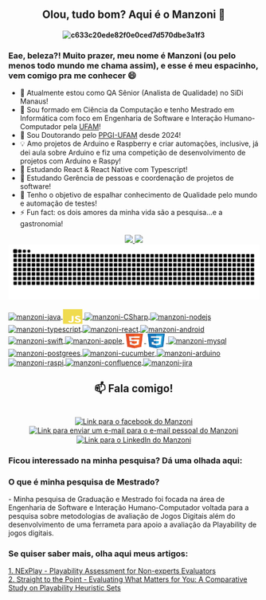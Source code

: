 <h2 align="center"> Olou, tudo bom? Aqui é o Manzoni 👋 </h3>
<h4 align="center">

![c633c20ede82f0e0ced7d570dbe3a1f3](https://user-images.githubusercontent.com/70382532/138322189-2db8df52-9dcb-40a0-88a8-c365466bd33d.gif)

</h4>

### Eae, beleza?! Muito prazer, meu nome é Manzoni (ou pelo menos todo mundo me chama assim), e esse é meu espacinho, vem comigo pra me conhecer 😄

- 🔭 Atualmente estou como QA Sênior (Analista de Qualidade) no SiDi Manaus!
- 📖 Sou formado em Ciência da Computação e tenho Mestrado em Informática com foco em Engenharia de Software e Interação Humano-Computador pela [UFAM](https://icomp.ufam.edu.br/)!
- 📖 Sou Doutorando pelo [PPGI-UFAM](https://icomp.ufam.edu.br/) desde 2024!
- 💡 Amo projetos de Arduino e Raspberry e criar automações, inclusive, já dei aula sobre Arduino e fiz uma competição de desenvolvimento de projetos com Arduino e Raspy!
- 🌱 Estudando React & React Native com Typescript!
- 🌱 Estudando Gerência de pessoas e coordenação de projetos de software!
- 🏹 Tenho o objetivo de espalhar conhecimento de Qualidade pelo mundo e automação de testes!
- ⚡ Fun fact: os dois amores da minha vida são a pesquisa...e a gastronomia!

<div align="center">
  <a href="https://github.com/FelpsManzoni">
    <img height="180em" src="https://github-readme-stats-felipe-manzonis-projects.vercel.app/api?username=FelpsManzoni&show_icons=true&theme=dracula&include_all_commits=true&count_private=true"/>
    <img height="180em" src="https://github-readme-stats-felipe-manzonis-projects.vercel.app/api/top-langs/?username=FelpsManzoni&layout=compact&langs_count=7&theme=dracula"/>
  </a>
</div>

<picture>
  <source media="(prefers-color-scheme: dark)" srcset="https://raw.githubusercontent.com/FelpsManzoni/FelpsManzoni/output/github-contribution-grid-snake-dark.svg">
  <source media="(prefers-color-scheme: light)" srcset="https://raw.githubusercontent.com/FelpsManzoni/FelpsManzoni/output/github-contribution-grid-snake.svg">
  <img alt="github contribution grid snake animation" src="https://raw.githubusercontent.com/FelpsManzoni/FelpsManzoni/output/github-contribution-grid-snake.svg">
</picture>

<div style="display: inline-block"><br>
  <a href="https://github.com/FelpsManzoni">
    <img align="center" alt="manzoni-java" height="30" width="40" src="https://cdn.jsdelivr.net/gh/devicons/devicon/icons/java/java-original.svg" />
    <img align="center" alt="manzoni-JS" height="30" width="40" src="https://raw.githubusercontent.com/devicons/devicon/master/icons/javascript/javascript-plain.svg" />
    <img align="center" alt="manzoni-CSharp" height="30" width="40" src="https://cdn.jsdelivr.net/gh/devicons/devicon/icons/csharp/csharp-line.svg" />
    <img align="center" alt="manzoni-nodejs" height="30" width="40" src="https://cdn.jsdelivr.net/gh/devicons/devicon/icons/nodejs/nodejs-original.svg" />
    <img align="center" alt="manzoni-typescript" height="30" width="40" src="https://cdn.jsdelivr.net/gh/devicons/devicon/icons/typescript/typescript-original.svg" />
    <img align="center" alt="manzoni-react" height="30" width="40" src="https://cdn.jsdelivr.net/gh/devicons/devicon/icons/react/react-original.svg" />
    <img align="center" alt="manzoni-android" height="30" width="40" src="https://cdn.jsdelivr.net/gh/devicons/devicon/icons/android/android-original-wordmark.svg" />
    <img align="center" alt="manzoni-swift" height="30" width="40" src="https://cdn.jsdelivr.net/gh/devicons/devicon/icons/swift/swift-original.svg" />
    <img align="center" alt="manzoni-apple" height="30" width="40" src="https://cdn.jsdelivr.net/gh/devicons/devicon/icons/apple/apple-original.svg" />
    <img align="center" alt="manzoni-HTML" height="30" width="40" src="https://raw.githubusercontent.com/devicons/devicon/master/icons/html5/html5-original.svg" />
    <img align="center" alt="manzoni-CSS" height="30" width="40" src="https://raw.githubusercontent.com/devicons/devicon/master/icons/css3/css3-original.svg" />
    <img align="center" alt="manzoni-mysql" height="30" width="40" src="https://cdn.jsdelivr.net/gh/devicons/devicon/icons/mysql/mysql-original.svg" />
    <img align="center" alt="manzoni-postgrees" height="30" width="40" src="https://cdn.jsdelivr.net/gh/devicons/devicon/icons/postgresql/postgresql-original.svg" />
    <img align="center" alt="manzoni-cucumber" height="30" width="40" src="https://cdn.jsdelivr.net/gh/devicons/devicon/icons/cucumber/cucumber-plain.svg" />
    <img align="center" alt="manzoni-arduino" height="30" width="40" src="https://cdn.jsdelivr.net/gh/devicons/devicon/icons/arduino/arduino-original.svg" />
    <img align="center" alt="manzoni-raspi" height="30" width="40" src="https://cdn.jsdelivr.net/gh/devicons/devicon/icons/raspberrypi/raspberrypi-original.svg" />
    <img align="center" alt="manzoni-confluence" height="30" width="40" src="https://cdn.jsdelivr.net/gh/devicons/devicon/icons/confluence/confluence-original.svg" />
    <img align="center" alt="manzoni-jira" height="30" width="40" src="https://cdn.jsdelivr.net/gh/devicons/devicon/icons/jira/jira-original.svg" />
  </a>
</div>

  <div align="center">
  <h2>📫 Fala comigo!</h2>  
    <div style="display: inline_block"><br>
      <a href="https://www.facebook.com/felipe.manzoni.90/">
        <img align="center" alt="Link para o facebook do Manzoni" width="40" height="40" src="https://seeklogo.com/images/F/facebook-icon-logo-C61047A9E7-seeklogo.com.png" />    
      </a>
      <a href="mailto: felipemanzoni3@gmail.com">
        <img align="center" alt="Link para enviar um e-mail para o e-mail pessoal do Manzoni" width="40" height="40" src="https://upload.wikimedia.org/wikipedia/commons/4/4e/Gmail_Icon.png" />    
      </a>
      <a href="https://www.linkedin.com/in/felipe-sonntag-manzoni/">
        <img align="center" alt="Link para o LinkedIn do Manzoni" width="40" height="40" src="https://upload.wikimedia.org/wikipedia/commons/thumb/f/f8/LinkedIn_icon_circle.svg/2048px-LinkedIn_icon_circle.svg.png" />    
      </a> 
    </div>
  </div>

### Ficou interessado na minha pesquisa? Dá uma olhada aqui:

  <div>
    <h3>O que é minha pesquisa de Mestrado?</h3>
    - Minha pesquisa de Graduação e Mestrado foi focada na área de Engenharia de Software e Interação Humano-Computador voltada para a pesquisa sobre metodologias de avaliação de Jogos Digitais além do desenvolvimento de uma ferrameta para apoio a avaliação da Playability de jogos digitais.
    <h3>Se quiser saber mais, olha aqui meus artigos:</h3>
    <a href="https://www.researchgate.net/publication/324053878_NExPlay_-_Playability_Assessment_for_Non-experts_Evaluators">1. NExPlay - Playability Assessment for Non-experts Evaluators</a><br/>
    <a href="https://www.researchgate.net/publication/341473862_Straight_to_the_Point_-_Evaluating_What_Matters_for_You_A_Comparative_Study_on_Playability_Heuristic_Sets">2. Straight to the Point - Evaluating What Matters for You: A Comparative Study on Playability Heuristic Sets</a>
  </div>
